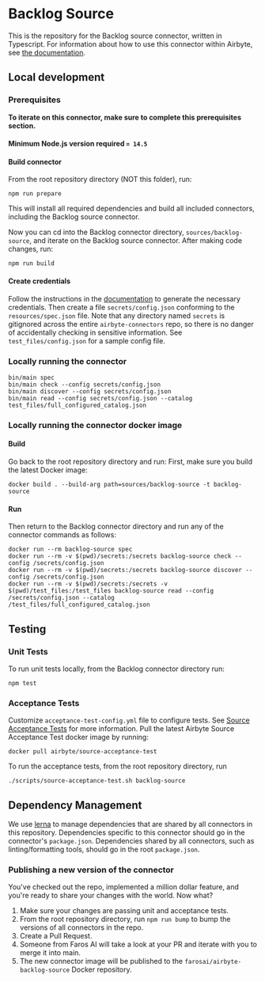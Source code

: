 # Backlog Source

This is the repository for the Backlog source connector, written in Typescript.
For information about how to use this connector within Airbyte, see [the
documentation](https://docs.airbyte.io/integrations/sources/backlog).

## Local development

### Prerequisites
**To iterate on this connector, make sure to complete this prerequisites
section.**

#### Minimum Node.js version required `= 14.5`

#### Build connector
From the root repository directory (NOT this folder), run:
```
npm run prepare
```

This will install all required dependencies and build all included connectors,
including the Backlog source connector.

Now you can cd into the Backlog connector directory, `sources/backlog-source`,
and iterate on the Backlog source connector. After making code changes, run:
```
npm run build
```

#### Create credentials
Follow the instructions in the
[documentation](https://docs.airbyte.io/integrations/sources/backlog) to
generate the necessary credentials. Then create a file `secrets/config.json`
conforming to the `resources/spec.json` file.  Note that any directory named
`secrets` is gitignored across the entire `airbyte-connectors` repo, so there is
no danger of accidentally checking in sensitive information.  See
`test_files/config.json` for a sample config file.

### Locally running the connector
```
bin/main spec
bin/main check --config secrets/config.json
bin/main discover --config secrets/config.json
bin/main read --config secrets/config.json --catalog test_files/full_configured_catalog.json
```

### Locally running the connector docker image

#### Build
Go back to the root repository directory and run:
First, make sure you build the latest Docker image:
```
docker build . --build-arg path=sources/backlog-source -t backlog-source
```

#### Run
Then return to the Backlog connector directory and run any of the connector
commands as follows:
```
docker run --rm backlog-source spec
docker run --rm -v $(pwd)/secrets:/secrets backlog-source check --config /secrets/config.json
docker run --rm -v $(pwd)/secrets:/secrets backlog-source discover --config /secrets/config.json
docker run --rm -v $(pwd)/secrets:/secrets -v $(pwd)/test_files:/test_files backlog-source read --config /secrets/config.json --catalog /test_files/full_configured_catalog.json
```

## Testing

### Unit Tests
To run unit tests locally, from the Backlog connector directory run:
```
npm test
```

### Acceptance Tests
Customize `acceptance-test-config.yml` file to configure tests. See [Source
Acceptance
Tests](https://docs.airbyte.io/connector-development/testing-connectors/source-acceptance-tests-reference)
for more information.
Pull the latest Airbyte Source Acceptance Test docker image by running:
```
docker pull airbyte/source-acceptance-test
```

To run the acceptance tests, from the root repository directory, run
```
./scripts/source-acceptance-test.sh backlog-source
```

## Dependency Management
We use [lerna](https://lerna.js.org/) to manage dependencies that are shared by
all connectors in this repository. Dependencies specific to this connector
should go in the connector's `package.json`. Dependencies shared by all
connectors, such as linting/formatting tools, should go in the root
`package.json`.

### Publishing a new version of the connector
You've checked out the repo, implemented a million dollar feature, and you're
ready to share your changes with the world. Now what?
1. Make sure your changes are passing unit and acceptance tests.
1. From the root repository directory, run `npm run bump` to bump the versions
   of all connectors in the repo.
1. Create a Pull Request.
1. Someone from Faros AI will take a look at your PR and iterate with you to
   merge it into main.
1. The new connector image will be published to the
   `farosai/airbyte-backlog-source` Docker repository.
